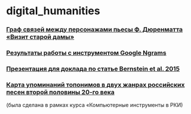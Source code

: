 # digital_humanities

### [Граф связей между персонажами пьесы Ф. Дюренматта «Визит старой дамы»](https://polyatomson.github.io/digital_humanities/network/)

### [Результаты работы с инструментом Google Ngrams](https://polyatomson.github.io/digital_humanities/description_ngrams1.html)

### [Презентация для доклада по статье Bernstein et al. 2015](https://polyatomson.github.io/digital_humanities/report_presentation.pdf)

### [Карта упоминаний топонимов в двух жанрах российских песен второй половины 20-го века](https://github.com/polyatomson/kili_map1)
(была сделана в рамках курса «Компьютерные инструменты в РКИ)
